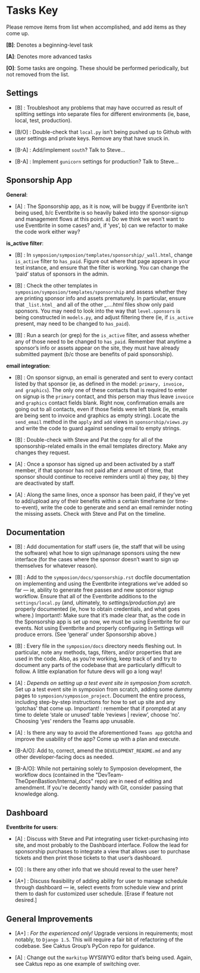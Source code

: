 # Tasks Key

Please remove items from list when accomplished, and add items as they come up.

__[B]__: Denotes a beginning-level task

__[A]__: Denotes more advanced tasks

__[O]__: Some tasks are ongoing. These should be performed periodically, but not removed from the list.



## Settings

* [B] : Troubleshoot any problems that may have occurred as result of splitting settings into separate files for different environments (ie, base, local, test, production).

* [B/O] : Double-check that ```local.py``` isn’t being pushed up to Github with user settings and private keys. Remove any that have snuck in.

* [B-A] : Add/implement ```south```? Talk to Steve...

* [B-A] : Implement ```gunicorn``` settings for production? Talk to Steve...



## Sponsorship App

__General__:

* [A] : The Sponsorship app, as it is now, will be buggy if Eventbrite isn’t being used, b/c Eventbrite is so heavily baked into the sponsor-signup and management flows at this point. a) Do we think we won’t want to use Eventbrite in some cases? and, if ‘yes’, b) can we refactor to make the code work either way?


__is\_active filter__:

* [B] : In ```symposion/symposion/templates/sponsorship/_wall.html```, change ```is_active``` filter to ```has_paid```. Figure out where that page appears in your test instance, and ensure that the filter is working. You can change the ‘paid’ status of sponsors in the admin.

* [B] : Check the other templates in  ```symposion/symposion/templates/sponsorship``` and assess whether they are printing sponsor info and assets prematurely. In particular, ensure that ```_list.html_``` and all of the other _\_....html_ files show only paid sponsors. You may need to look into the way that ```level.sponsors``` is being constructed in ```models.py```, and adjust filtering there (ie, if ```is_active``` present, may need to be changed to ```has_paid```).

*  [B] : Run a search (or grep) for the ```is_active``` filter, and assess whether any of those need to be changed to ```has_paid```. Remember that anytime a sponsor’s info or assets appear on the site, they must have already submitted payment (b/c those are benefits of paid sponsorship).


__email integration__:

* [B] : On sponsor signup, an email is generated and sent to every contact listed by that sponsor (ie, as defined in the model: ```primary, invoice, and graphics```). The only one of these contacts that is required to enter on signup is the ```primary``` contact, and this person may thus leave ```invoice``` and ```graphics``` contact fields blank. Right now, confirmation emails are going out to all contacts, even if those fields were left blank (ie, emails are being sent to invoice and graphics as empty string). Locate the ```send_email``` method in the ```apply``` and ```add``` views in ```sponsorship/views.py``` and write the code to guard against sending email to empty strings.

* [B] : Double-check with Steve and Pat the copy for all of the sponsorship-related emails in the email templates directory. Make any changes they request.

* [A] : Once a sponsor has signed up and been activated by a staff member, if that sponsor has not paid after _x_ amount of time, that sponsor should continue to receive reminders until a) they pay, b) they are deactivated by staff.

* [A] : Along the same lines, once a sponsor has been paid, if they’ve yet to add/upload any of their benefits within a certain timeframe (or time-to-event), write the code to generate and send an email reminder noting the missing assets. Check with Steve and Pat on the timeline.



## Documentation

* [B] : Add documentation for staff users (ie, the staff that will be using the software) what how to sign up/manage sponsors using the new interface (for the cases where the sponsor doesn’t want to sign up themselves for whatever reason).

* [B] : Add to the ```symposion/docs/sponsorship.rst``` docfile documentation on implementing and using the Eventbrite integrations we’ve added so far — ie, ability to generate free passes and new sponsor signup workflow. Ensure that all of the Eventbrite additions to the ```settings/local.py``` (and, ultimately, to _settings/production.py_) are properly documented (ie, how to obtain credentials, and what goes where.)  Important!: Make sure that it’s made clear that, as the code in the Sponsorship app is set up now, we must be using Eventbrite for our events. Not using Eventbrite and properly configuring in Settings will produce errors. (See ‘general’ under Sponsorship above.)

* [B] : Every file in the ```symposion/docs``` directory needs fleshing out. In particular, note any methods, tags, filters, and/or properties that are used in the code. Also, as you’re working, keep track of and try to document any parts of the codebase that are particularly difficult to follow. A little explanation for future devs will go a long way!

* [A] : _Depends on setting up a test event site in symposion from scratch_. Set up a test event site in symposion from scratch, adding some dummy pages to ```symposion/symposion_project```. Document the entire process, including step-by-step instructions for how to set up site and any ‘gotchas’ that come up. Important! : remember that if prompted at any time to delete ‘stale or unused’ table ‘reviews | review’, choose ‘no’. Choosing ‘yes’ renders the Teams app unusable.

* [A] : Is there any way to avoid the aforementioned ```Teams app``` gotcha and improve the usability of the app? Come up with a plan and execute.

* [B-A/O]: Add to, correct, amend the ```DEVELOPMENT_README.md``` and any other developer-facing docs as needed.

* [B-A/O]: While not pertaining solely to Symposion development, the workflow docs (contained in the "DevTeam-TheOpenBastion/Internal_docs" repo) are in need of editing and amendment. If you're decently handy with Git, consider passing that knowledge along.



## Dashboard

__Eventbrite for users__:

* [A] : Discuss with Steve and Pat integrating user ticket-purchasing into site, and most probably to the Dashboard interface. Follow the lead for sponsorship purchases to integrate a view that allows user to purchase tickets and then print those tickets to that user’s dashboard.

* [O] : Is there any other info that we should reveal to the user here?

* [A+] : Discuss feasibility of adding ability for user to manage schedule through dashboard — ie, select events from schedule view and print them to dash for customized user schedule. [Erase if feature not desired.]



## General Improvements

* [A+] : _For the experienced only!_ Upgrade versions in requirements; most notably, to ```Django 1.5```. This will require a fair bit of refactoring of the codebase. See Caktus Group’s PyCon repo for guidance.

* [A] : Change out the ```markitup``` WYSIWYG editor that’s being used. Again, see Caktus repo as one example of switching over.


